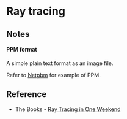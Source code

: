 # Ray tracing

## Notes

#### PPM format

A simple plain text  format as an image file. 

Refer to [Netpbm](https://en.wikipedia.org/wiki/Netpbm#File_formats) for example of PPM.


## Reference

- The Books - [Ray Tracing in One Weekend](https://raytracing.github.io/)

